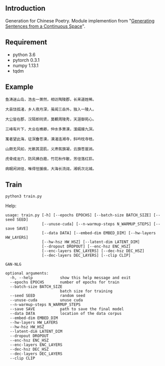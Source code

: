 ## Introduction
Generation for Chinese Poetry.
Module implemention from "[Generating Sentences from a Continuous Space](https://arxiv.org/abs/1511.06349#)". <br>

## Requirement
* python 3.6
* pytorch 0.3.1
* numpy 1.13.1
* tqdm

## Example
```
鱼涛迷山岛，浩去一萧然，相访陶陵郡，长来道姓稀。

大县饶孤渚，乡人夜月深，虽闻三岳外，独入一陵人。

大公皆在郡，汉陌即同贤，莫覩周陵秀，天涯御苑心。

三峰有片下，大业在樵卿，仲水多萧漠，湲阖接九溟。

寓者望此海，征溟叠苍漠，漠渚连湘寺，斜吟枕寺枝。

山颇无风如，光骸其混肌，义肃氛旗凝，云旗苍崖涧。

虎骨成龙穴，防风拂白霞，竹花秋作散，芳径落红荪。

病眠闲涧径，唯得怯猨痕，大海长流阔，湘帆次北城。
```

## Train
```
python3 train.py
```

Help:

```
usage: train.py [-h] [--epochs EPOCHS] [--batch-size BATCH_SIZE] [--seed SEED]
                [--unuse-cuda] [--n-warmup-steps N_WARMUP_STEPS] [--save SAVE]
                [--data DATA] [--embed-dim EMBED_DIM] [--hw-layers HW_LAYERS]
                [--hw-hsz HW_HSZ] [--latent-dim LATENT_DIM]
                [--dropout DROPOUT] [--enc-hsz ENC_HSZ]
                [--enc-layers ENC_LAYERS] [--dec-hsz DEC_HSZ]
                [--dec-layers DEC_LAYERS] [--clip CLIP]

GAN-NLG

optional arguments:
  -h, --help            show this help message and exit
  --epochs EPOCHS       number of epochs for train
  --batch-size BATCH_SIZE
                        batch size for training
  --seed SEED           random seed
  --unuse-cuda          unuse cuda
  --n-warmup-steps N_WARMUP_STEPS
  --save SAVE           path to save the final model
  --data DATA           location of the data corpus
  --embed-dim EMBED_DIM
  --hw-layers HW_LAYERS
  --hw-hsz HW_HSZ
  --latent-dim LATENT_DIM
  --dropout DROPOUT
  --enc-hsz ENC_HSZ
  --enc-layers ENC_LAYERS
  --dec-hsz DEC_HSZ
  --dec-layers DEC_LAYERS
  --clip CLIP
```
